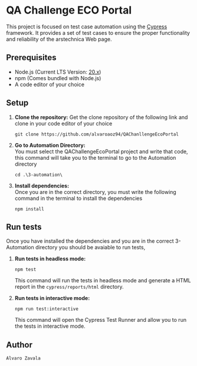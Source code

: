 # QA Challenge ECO Portal

This project is focused on test case automation using the [Cypress](https://www.cypress.io/) framework. It provides a set of test cases to ensure the proper functionality and reliability of the arstechnica Web page.

## Prerequisites

- Node.js (Current LTS Version: [20.x](https://nodejs.org/))
- npm (Comes bundled with Node.js)
- A code editor of your choice

## Setup

1. **Clone the repository:**
Get the clone repository of the following link and clone in your code editor of your choice
   ```
   git clone https://github.com/alvaroaoz94/QAChanllengeEcoPortal
   
    ```

2. **Go to Automation Directory:**   
You must select the QAChallengeEcoPortal project and write that code, this command will take you to the terminal to go to the Automation directory
    ```
    cd .\3-automation\  
    ```

3. **Install dependencies:**   
Once you are in the correct directory, you must write the following command in the terminal to install the dependencies
    ```
    npm install
    ```
   
## Run tests
Once you have installed the dependencies and you are in the correct 3-Automation directory you should be avaiable to run tests, 

1. **Run tests in headless mode:**
    ```
    npm test
    ```
    This command will run the tests in headless mode and generate a HTML report in the `cypress/reports/html` directory.


2. **Run tests in interactive mode:**
    ```
    npm run test:interactive
    ```
    This command will open the Cypress Test Runner and allow you to run the tests in interactive mode.

## Author
    Alvaro Zavala
